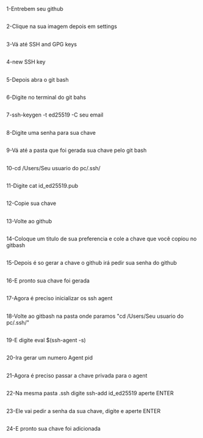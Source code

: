 1-Entrebem seu github
##
2-Clique na sua imagem depois em settings
##
3-Vá até SSH and GPG keys
##
4-new SSH key
##
5-Depois abra o git bash
##
6-Digite no terminal do git bahs
##
7-ssh-keygen -t ed25519 -C seu email
##
8-Digite uma senha para sua chave
##
9-Vá até a pasta que foi gerada sua chave pelo git bash
##
10-cd /Users/Seu usuario do pc/.ssh/
##
11-Digite cat id_ed25519.pub
##
12-Copie sua chave 
##
13-Volte ao github 
##
14-Coloque um titulo de sua preferencia e cole a chave que você copiou no gitbash
##
15-Depois é so gerar a chave o github irá pedir sua senha do github
##
16-E pronto sua chave foi gerada
##
17-Agora é preciso inicializar os ssh agent
##
18-Volte ao gitbash na pasta onde paramos "cd /Users/Seu usuario do pc/.ssh/"
##
19-E digite eval $(ssh-agent -s) 
##
20-Ira gerar um numero Agent pid 
##
21-Agora é preciso passar a chave privada para o agent
##
22-Na mesma pasta .ssh digite ssh-add id_ed25519 aperte ENTER
##
23-Ele vai pedir a senha da sua chave, digite e aperte ENTER
##
24-E pronto sua chave foi adicionada
